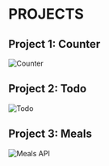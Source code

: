# PROJECTS

## Project 1: Counter

![Counter](https://i.ibb.co/PFZmQBX/Counter.gif)


## Project 2: Todo

![Todo](https://i.ibb.co/VjYYYyp/Todo.gif)


## Project 3: Meals

![Meals API](https://ibb.co/7y9nXDL)


